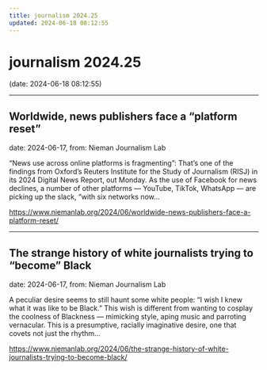 ```yaml
---
title: journalism 2024.25
updated: 2024-06-18 08:12:55
---
```


# journalism 2024.25

(date: 2024-06-18 08:12:55)

---

## Worldwide, news publishers face a “platform reset”

date: 2024-06-17, from: Nieman Journalism Lab

&#8220;News use across online platforms is fragmenting&#8221;: That’s one of the findings from Oxford’s Reuters Institute for the Study of Journalism (RISJ) in its 2024 Digital News Report, out Monday. As the use of Facebook for news declines, a number of other platforms — YouTube, TikTok, WhatsApp — are picking up the slack, &#8220;with six networks now... 

<https://www.niemanlab.org/2024/06/worldwide-news-publishers-face-a-platform-reset/>

---

## The strange history of white journalists trying to “become” Black

date: 2024-06-17, from: Nieman Journalism Lab

A peculiar desire seems to still haunt some white people: &#8220;I wish I knew what it was like to be Black.&#8221; This wish is different from wanting to cosplay the coolness of Blackness — mimicking style, aping music and parroting vernacular. This is a presumptive, racially imaginative desire, one that covets not just the rhythm... 

<https://www.niemanlab.org/2024/06/the-strange-history-of-white-journalists-trying-to-become-black/>

